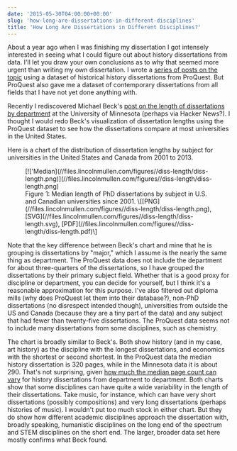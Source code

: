 ```yaml
---
date: '2015-05-30T04:00:00+00:00'
slug: 'how-long-are-dissertations-in-different-disciplines'
title: 'How Long Are Dissertations in Different Disciplines?'
---
```


About a year ago when I was finishing my dissertation I got intensely interested in seeing what I could figure out about history dissertations from data. I'll let you draw your own conclusions as to why that seemed more urgent than writing my own dissertation. I wrote a [series of posts on the topic](/research/history-dissertations/) using a dataset of historical history dissertations from ProQuest. But ProQuest also gave me a dataset of contemporary dissertations from all fields that I have not yet done anything with.

Recently I rediscovered Michael Beck's [post on the length of dissertations by department](https://beckmw.wordpress.com/2014/07/15/average-dissertation-and-thesis-length-take-two/) at the University of Minnesota (perhaps via Hacker News?). I thought I would redo Beck's visualization of dissertation lengths using the ProQuest dataset to see how the dissertations compare at most universities in the United States.

Here is a chart of the distribution of dissertation lengths by subject for universities in the United States and Canada from 2001 to 2013.
<figure id="figure-1">
[!['Median](//files.lincolnmullen.com/figures//diss-length/diss-length.png)](//files.lincolnmullen.com/figures//diss-length/diss-length.png)
<figcaption>
Figure 1: Median length of PhD dissertations by subject in U.S. and Canadian universities since 2001. \[[PNG](//files.lincolnmullen.com/figures//diss-length/diss-length.png), [SVG](//files.lincolnmullen.com/figures//diss-length/diss-length.svg), [PDF](//files.lincolnmullen.com/figures//diss-length/diss-length.pdf)\]
</figcaption>
</figure>
Note that the key difference between Beck's chart and mine that he is grouping is dissertations by "major," which I assume is the nearly the same thing as department. The ProQuest data does not include the department for about three-quarters of the dissertations, so I have grouped the dissertations by their primary subject field. Whether that is a good proxy for discipline or department, you can decide for yourself, but I think it's a reasonable approximation for this purpose. I've also filtered out diploma mills (why does ProQuest let them into their database?), non-PhD dissertations (no disrespect intended though), universities from outside the US and Canada (because they are a tiny part of the data) and any subject that had fewer than twenty-five dissertations. The ProQuest data seems not to include many dissertations from some disciplines, such as chemistry.

The chart is broadly similar to Beck's. Both show history (and in my case, art history) as the discipline with the longest dissertations, and economics with the shortest or second shortest. In the ProQuest data the median history dissertation is 320 pages, while in the Minnesota data it is about 290. That's not surprising, given [how much the median page count can vary](/blog/analyzing-historical-history-dissertations-page-counts-by-university/) for history dissertations from department to department. Both charts show that some disciplines can have quite a wide variability in the length of their dissertations. Take music, for instance, which can have very short dissertations (possibly compositions) and very long dissertations (perhaps histories of music). I wouldn't put too much stock in either chart. But they do show how different academic disciplines approach the dissertation with, broadly speaking, humanistic disciplines on the long end of the spectrum and STEM disciplines on the short end. The larger, broader data set here mostly confirms what Beck found.
